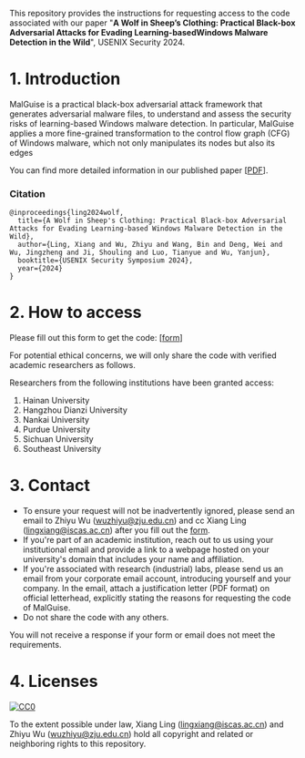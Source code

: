 This repository provides the instructions for requesting access to the code associated with our paper "**A Wolf in Sheep’s Clothing: Practical Black-box Adversarial Attacks for Evading Learning-basedWindows Malware Detection in the Wild**", USENIX Security 2024.

# 1. Introduction

MalGuise is a practical black-box adversarial attack framework that generates adversarial malware files, to understand and assess the security risks of learning-based Windows malware detection.
In particular, MalGuise applies a more fine-grained transformation to the control flow graph (CFG) of Windows malware, which not only manipulates its nodes but also its edges

You can find more detailed information in our published paper [[PDF](https://arxiv.org/pdf/2407.02886)].

### Citation
```
@inproceedings{ling2024wolf,
  title={A Wolf in Sheep's Clothing: Practical Black-box Adversarial Attacks for Evading Learning-based Windows Malware Detection in the Wild},
  author={Ling, Xiang and Wu, Zhiyu and Wang, Bin and Deng, Wei and Wu, Jingzheng and Ji, Shouling and Luo, Tianyue and Wu, Yanjun},
  booktitle={USENIX Security Symposium 2024},
  year={2024}
}
```



# 2. How to access

Please fill out this form to get the code: [[form](https://docs.google.com/forms/d/e/1FAIpQLSdlJosqXTRwdPzIdNxkDA-5wxGWFJlRexOAqmJ-gJFH2PD7og/viewform)]

For potential ethical concerns, we will only share the code with verified academic researchers as follows.

Researchers from the following institutions have been granted access:

1. Hainan University
2. Hangzhou Dianzi University
3. Nankai University
4. Purdue University
5. Sichuan University
6. Southeast University


# 3. Contact

- To ensure your request will not be inadvertently ignored, please send an email to Zhiyu Wu (wuzhiyu@zju.edu.cn) and cc Xiang Ling (lingxiang@iscas.ac.cn) after you fill out the [form](https://docs.google.com/forms/d/e/1FAIpQLSdlJosqXTRwdPzIdNxkDA-5wxGWFJlRexOAqmJ-gJFH2PD7og/viewform).
- If you're part of an academic institution, reach out to us using your institutional email and provide a link to a webpage hosted on your university's domain that includes your name and affiliation.
- If you're associated with research (industrial) labs, please send us an email from your corporate email account, introducing yourself and your company. In the email, attach a justification letter (PDF format) on official letterhead, explicitly stating the reasons for requesting the code of MalGuise.
- Do not share the code with any others.

You will not receive a response if your form or email does not meet the requirements.

# 4. Licenses

[![CC0](http://i.creativecommons.org/p/zero/1.0/88x31.png)](http://creativecommons.org/publicdomain/zero/1.0/)

To the extent possible under law, Xiang Ling (lingxiang@iscas.ac.cn) and Zhiyu Wu (wuzhiyu@zju.edu.cn) hold all copyright and related or neighboring rights to this repository.
